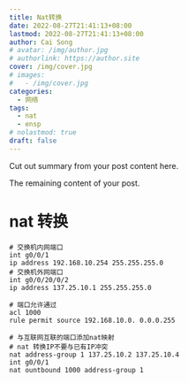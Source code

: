 ```yaml
---
title: Nat转换
date: 2022-08-27T21:41:13+08:00
lastmod: 2022-08-27T21:41:13+08:00
author: Cai Song
# avatar: /img/author.jpg
# authorlink: https://author.site
cover: /img/cover.jpg
# images:
#   - /img/cover.jpg
categories:
  - 网络
tags:
  - nat
  - ensp
# nolastmod: true
draft: false
---
```


Cut out summary from your post content here.

<!--more-->

The remaining content of your post.
# nat 转换
```shell
# 交换机内网端口
int g0/0/1
ip address 192.168.10.254 255.255.255.0
# 交换机外网端口
int g0/0/20/0/2
ip address 137.25.10.1 255.255.255.0

# 端口允许通过
acl 1000
rule permit source 192.168.10.0. 0.0.0.255

# 与互联网互联的端口添加nat映射
# nat 转换IP不要与已有IP冲突
nat address-group 1 137.25.10.2 137.25.10.4
int g0/0/1
nat ountbound 1000 address-group 1
```